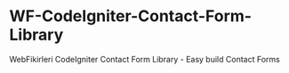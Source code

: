 WF-CodeIgniter-Contact-Form-Library
===================================

WebFikirleri CodeIgniter Contact Form Library - Easy build Contact Forms